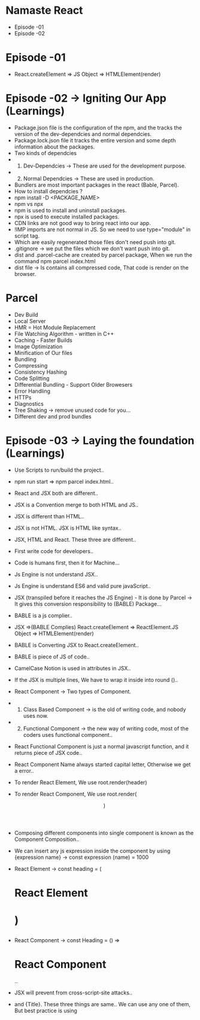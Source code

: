 # Namaste React

- Episode -01
- Episode -02

# Episode -01

- React.createElement => JS Object => HTMLElement(render)

# Episode -02 -> Igniting Our App (Learnings)

- Package.json file is the configuration of the npm, and the tracks the version of the dev-dependcies and normal dependcies.
- Package.lock.json file it tracks the entire version and some depth information about the packages.
- Two kinds of dependcies
- 1.  Dev-Dependcies -> These are used for the development purpose.
- 2.  Normal Dependcies -> These are used in production.
- Bundlers are most important packages in the react (Bable, Parcel).
- How to install dependcies ?
- npm install -D <PACKAGE_NAME>
- npm vs npx
- npm is used to install and uninstall packages.
- npx is used to execute installed packages.
- CDN links are not good way to bring react into our app.
- !IMP imports are not normal in JS. So we need to use type="module" in script tag.
- Which are easily regenerated those files don't need push into git.
- .gitignore -> we put the files which we don't want push into git.
- dist and .parcel-cache are created by parcel package, When we run the command npm parcel index.html
- dist file -> Is contains all compressed code, That code is render on the browser.

# Parcel

- Dev Build
- Local Server
- HMR = Hot Module Replacement
- File Watching Algorithm - written in C++
- Caching - Faster Builds
- Image Optimization
- Minification of Our files
- Bundling
- Compressing
- Consistency Hashing
- Code Splitting
- Differential Bundling - Support Older Browesers
- Error Handling
- HTTPs
- Diagnostics
- Tree Shaking -> remove unused code for you...
- Different dev and prod bundles

# Episode -03 -> Laying the foundation (Learnings)

- Use Scripts to run/build the project..
- npm run start => npm parcel index.html..
- React and JSX both are different..
- JSX is a Convention merge to both HTML and JS..
- JSX is different than HTML..
- JSX is not HTML. JSX is HTML like syntax..
- JSX, HTML and React. These three are different..
- First write code for developers..
- Code is humans first, then it for Machine...
- Js Engine is not understand JSX..
- Js Engine is understand ES6 and valid pure javaScript..
- JSX (transpiled before it reaches the JS Engine) - It is done by Parcel -> It gives this conversion responsibility to (BABLE) Package...

- BABLE is a js complier..
- JSX =>(BABLE Complies) React.createElement => ReactElement.JS Object => HTMLElement(render)
- BABLE is Converting JSX to React.createElement..
- BABLE is piece of JS of code..
- CamelCase Notion is used in attributes in JSX..
- If the JSX is multiple lines, We have to wrap it inside into round ()..

- React Component -> Two types of Component.
- 1.  Class Based Component -> is the old of writing code, and nobody uses now.
- 2.  Functional Component -> the new way of writing code, most of the coders uses functional component..

- React Functional Component is just a normal javascript function, and it returns piece of JSX code..

- React Component Name always started capital letter, Otherwise we get a error..
- To render React Element, We use root.render(header)
- To render React Component, We use root.render(<header/>)
- Composing different components into single component is known as the Component Composition..
- We can insert any js expression inside the component by using {expression name} -> const expression (name) = 1000
- React Element -> const heading = (<h1>React Element<h1/>)
- React Component -> const Heading = () => <h1>React Component</h1>..

- JSX will prevent from cross-script-site attacks..
- <Title/>, <Title></Title> and {Title}. These three things are same.. We can use any one of them, But best practice is using <Title/>
- JSX is making much more readable then React..

# Episode -04 -> Talk is cheap, Show the code (Learnings)

- In react props are used send data to the component
- Props are just normal arguments to the function..
- Passing a props to a component is just like a passing argument to the normal function..
- React all props are wrap into the single object known as props object..
- When we want to dynamically pass data to the component we need to pass it through the props..

- finally, destructure that props object and use in the component.
- Config driven UI -> Controlling UI based on the backend data.
- UI Layer and Data Layer both are important..
- When sending object as the prop resData = {objName} key will go as the prop inside the component
- Array.join() is used to split elements based on the separator..
- What is Optional Chaining ?
- Whenever we are lopping we need to give a key to the the component.
- By assigning unique key to the react component while mapping we are optimizing the rendering speed.
- Never use index as the key.
- not using keys (not acceptable) -> use index -> far better using unique id as key.

# Episode -05 -> Let's get hooked (Learnings)

- !Make a separate file for the every react component.
- !Never ever store hardcoded data and url in the component files.
- ! Create UTILS file store all common files in that file.

- There are two types of export and import
- 1. Default Export and Import. -> It only exports only one thing.
- 2. Named Export and Import. -> If we want to export multiple things then we use Named Export..

- How to export default export -> End of the file write this expression (export default fileName)

- How to export Named export -> Beginning of the variable use export keyword -> export const a = 10
- In utils use Capital Snake Case Conversion.
- Import {NameExport} filepath.
- React is Fast in DOM manipulation -> Data Changes then automatically changes DOM..

# React Hooks

- Normal JS utility Function.
- State Variable is a -> Super Powerful Variable...
- To create React Variable we need to use React Hooks.
- Hook is just a normal function, but has some extra power and written logic behind it..

- Two very important Functions
- 1. UseState() -> Super Powerful State Variables -> Used to create state variable inside React known as the react variable.
- 2. UseEffect()
- Utility Functions are Local State Variable.
- Utility Functions -> React Hooks syncs UI with the data layer.
- Whenever React state variable changes, React is re rendering the component.
- React will make DOM operations super fast.
- Virtual DOM Manipulation -> React uses Reconciliation which is also known as the React Fiber.
- React Elements are Normal Objects -> Virtual DOM stores these Normal Objects.
- Virtual DOM is representation of the the Actual DOM.
- Diff Algorithm Compares the difference between the NEW DOM with the OLD DOM.
- Finding the difference between the two HTML is tough, Finding the difference between the two is fast.
- React does'nt touch the Actual DOM a lot.
- Incremental Rendering is uses the React while rendering the Virtual DOM..
- React is Fast, Because react is doing efficient DOM manipulation.
- Set Function -> Whenever we trigger the set function the diff algorithm is triggered and updated the UI.
- Set Function is returns the arr.
